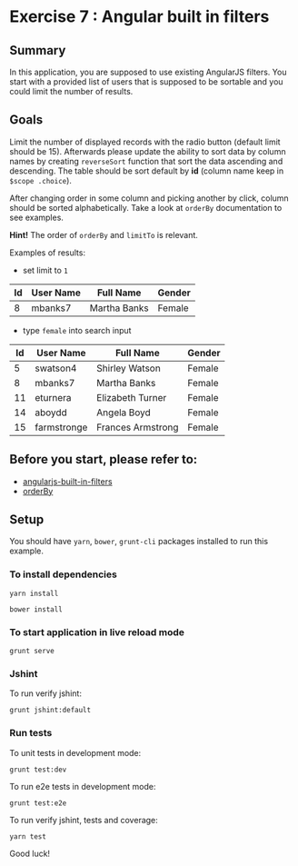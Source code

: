 # Exercise 7 : Angular built in filters

## Summary
In this application, you are supposed to use existing AngularJS filters. You start with a provided list of users that is supposed to be sortable and you 
could limit the number of results. 

## Goals
Limit the number of displayed records with the radio button (default limit should be 15). Afterwards please update the ability to sort data by column names 
by creating `reverseSort` function that sort the data ascending and descending. The table should be sort default by **id** (column name keep in `$scope
.choice`).
 
After changing order in some column and picking another by click, column should be sorted alphabetically. Take a look at `orderBy` documentation to 
see examples. 
  
**Hint!**
The order of `orderBy` and `limitTo` is relevant.
  
Examples of results:

* set limit to `1`

| Id | User Name | Full Name    | Gender |
|----|-----------|--------------|--------|
| 8  | mbanks7   | Martha Banks | Female |

* type `female` into search input

| Id | User Name  | Full Name        | Gender |
|----|------------|------------------|--------|
| 5  | swatson4   | Shirley Watson   | Female |
| 8  | mbanks7    | Martha Banks     | Female |
| 11 | eturnera   | Elizabeth Turner | Female |
| 14 | aboydd     | Angela Boyd      | Female |
| 15 | farmstronge|Frances Armstrong | Female |

## Before you start, please refer to:
* [angularjs-built-in-filters](https://egghead.io/lessons/angularjs-built-in-filters)
* [orderBy](https://docs.angularjs.org/api/ng/filter/orderBy)

## Setup
 You should have `yarn`, `bower`, `grunt-cli`  packages installed to run this example.
 
### To install dependencies 

```
yarn install
```

```
bower install
```

### To start application in live reload mode

    grunt serve
    
### Jshint
To run verify jshint:
    
    grunt jshint:default

### Run tests

To unit tests in development mode:
    
    grunt test:dev
    
To run e2e tests in development mode:

    grunt test:e2e

To run verify jshint, tests and coverage:

    yarn test

Good luck!
